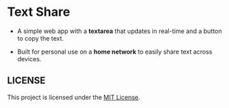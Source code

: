 # Text Share

- A simple web app with a **textarea** that updates in real-time and a button to copy the text.

- Built for personal use on a **home network** to easily share text across devices.

## LICENSE

This project is licensed under the [MIT License](LICENSE).
